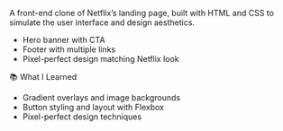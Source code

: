 
A front-end clone of Netflix’s landing page, built with HTML and CSS to simulate the user interface and design aesthetics.
- Hero banner with CTA
- Footer with multiple links
- Pixel-perfect design matching Netflix look

📚 What I Learned
- Gradient overlays and image backgrounds
- Button styling and layout with Flexbox
- Pixel-perfect design techniques

